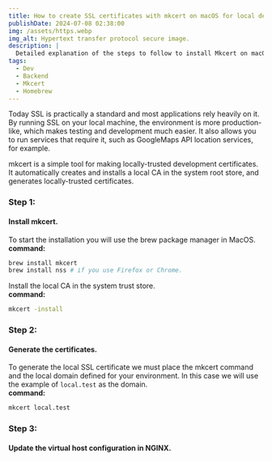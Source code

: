 ```yaml
---
title: How to create SSL certificates with mkcert on macOS for local development environments with NGINX web server
publishDate: 2024-07-08 02:38:00
img: /assets/https.webp
img_alt: Hypertext transfer protocol secure image.
description: |
  Detailed explanation of the steps to follow to install Mkcert on macOS (ARM) with M1 or M2 🔐🌐.
tags:
  - Dev
  - Backend
  - Mkcert
  - Homebrew
---
```


Today SSL is practically a standard and most applications rely heavily on it. By running SSL on your local machine, the environment is more production-like, which makes testing and development much easier. It also allows you to run services that require it, such as GoogleMaps API location services, for example.

mkcert is a simple tool for making locally-trusted development certificates. It automatically creates and installs a local CA in the system root store, and generates locally-trusted certificates.

### Step 1:
#### Install mkcert.

To start the installation you will use the brew package manager in MacOS.<br>
**command:**

```bash
brew install mkcert
brew install nss # if you use Firefox or Chrome.
```

Install the local CA in the system trust store.<br>
**command:**

```bash
mkcert -install
```
### Step 2:
#### Generate the certificates.

To generate the local SSL certificate we must place the mkcert command and the local domain defined for your environment.
In this case we will use the example of `local.test` as the domain.<br>
**command:**

```bash
mkcert local.test
```

### Step 3:
#### Update the virtual host configuration in NGINX.




